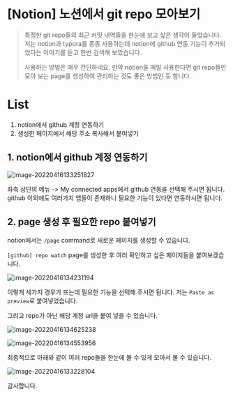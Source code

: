 # [Notion] 노션에서 git repo 모아보기

> 특정한 git repo들의 최근 커밋 내역들을 한눈에 보고 싶은 생각이 들었습니다. 저는 notion과 typora를 종종 사용하는데 notion에 github 연동 기능이 추가되었다는 이야기를 듣고 한번 검색해 보았습니다.
>
> 사용하는 방법은 매우 간단하네요. 만약 notion을 매일 사용한다면 git repo들만 모아 보는 page를 생성하여 관리하는 것도 좋은 방법인 듯 합니다.

# List

1. notion에서 github 계정 연동하기
2. 생성한 페이지에서 해당 주소 복사해서 붙여넣기



## 1. notion에서 github 계정 연동하기

![image-20220416133251827](/Users/eisen/Documents/Github/TIL/CS/Git/NOTION_GITHUB.assets/image-20220416133251827.png)

좌측 상단의 메뉴 -> My connected apps에서 github 연동을 선택해 주시면 됩니다. github 이외에도 여러가지 앱들이 존재하니 필요한 기능이 있다면 연동하시면 됩니다.



## 2. page 생성 후 필요한 repo 붙여넣기

notion에서는 `/page` command로 새로운 페이지를 생성할 수 있습니다.

`[github] repo watch` page를 생성한 후 여러 확인하고 싶은 페이지들을 붙여보겠습니다.

![image-20220416134231194](/Users/eisen/Documents/Github/TIL/CS/Git/NOTION_GITHUB.assets/image-20220416134231194.png)

이렇게 세가지 경우가 뜨는데 필요한 기능을 선택해 주시면 됩니다. 저는  `Paste as preview`로 붙여넣었습니다.

그리고 repo가 아닌 해당 계정 url을 붙여 넣을 수 있습니다. 

![image-20220416134625238](/Users/eisen/Documents/Github/TIL/CS/Git/NOTION_GITHUB.assets/image-20220416134625238.png)

![image-20220416134553956](/Users/eisen/Documents/Github/TIL/CS/Git/NOTION_GITHUB.assets/image-20220416134553956.png)

최종적으로 아래와 같이 여러 repo들을 한눈에 볼 수 있게 모아서 볼 수 있습니다.

![image-20220416133228104](/Users/eisen/Documents/Github/TIL/CS/Git/NOTION_GITHUB.assets/image-20220416133228104.png)

감사합니다.
